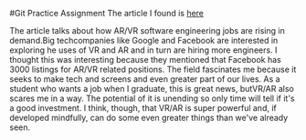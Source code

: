 #Git Practice Assignment
The article I found is [here]("https://www.vox.com/recode/2020/2/11/21121275/augmented-virtual-reality-hiring-software-engineers-hired")

The article talks about how AR/VR software engineering jobs are rising in demand.Big techcompanies like Google and Facebook are interested in exploring he uses of VR and AR and in turn are hiring more engineers. I thought this was interesting because they mentioned that Facebook has 3000 listings for AR/VR related positions. The field fascinates me because it seeks to make tech and screens and even greater part of our lives. As a student who wants a job when I graduate, this is great news, butVR/AR also scares me in a way. The potential of it is unending so only time will tell if it's a good investment. I think, though, that VR/AR is super powerful and, if developed mindfully, can do some even greater things than we've already seen. 


